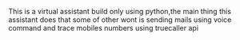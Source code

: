 This is a virtual assistant build only using python,the main thing this assistant does that some of other wont is sending mails using voice command and trace mobiles numbers using truecaller api 
